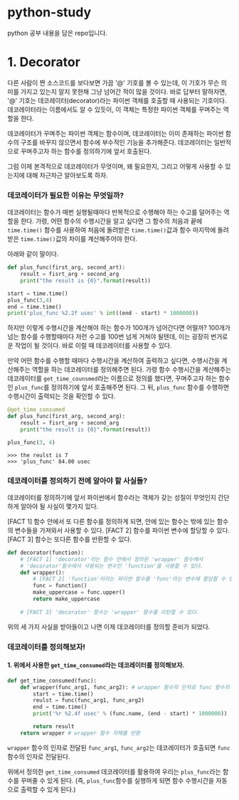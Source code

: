 # python-study
python 공부 내용을 담은 repo입니다.

# 1. Decorator

다른 사람이 짠 소스코드를 보다보면 가끔 '@' 기호를 볼 수 있는데, 이 기호가 무슨 의미를 가지고 있는지 알지 못한채 그냥 넘어간 적이 많을 것이다. 바로 답부터 말하자면, '@' 기호는 데코레이터(decorator)라는 파이썬 객체를 호출할 때 사용되는 기호이다. 데코레이터라는 이름에서도 알 수 있듯이, 이 객체는 특정한 파이썬 객체를 꾸며주는 역할을 한다.

데코레이터가 꾸며주는 파이썬 객체는 함수이며, 데코레이터는 이미 존재하는 파이썬 함수의 구조를 바꾸지 않으면서 함수에 부수적인 기능을 추가해준다. 데코레이터는 일반적으로 꾸며주고자 하는 함수를 정의하기에 앞서 호출된다.

그럼 이제 본격적으로 데코레이터가 무엇이며, 왜 필요한지, 그리고 어떻게 사용할 수 있는지에 대해 차근차근 알아보도록 하자.


### 데코레이터가 필요한 이유는 무엇일까?

데코레이터는 함수가 매번 실행될때마다 반복적으로 수행해야 하는 수고를 덜어주는 역할을 한다.
가령, 어떤 함수의 수행시간을 알고 싶다면 그 함수의 처음과 끝에 `time.time()` 함수를 사용하여 처음에 돌려받은 `time.time()`값과 함수 마지막에 돌려받은 `time.time()`값의 차이를 계산해주어야 한다. 

아래와 같이 말이다.
```python
def plus_func(first_arg, second_art):
    result = fisrt_arg + second_arg
    print("the result is {0}".format(result))

start = time.time()
plus_func(3,4)
end = time.time()
print('plus_func %2.2f usec' % int((end - start) * 1000000))
```

하지만 이렇게 수행시간을 계산해야 하는 함수가 100개가 넘어간다면 어떨까? 100개가 넘는 함수를 수행할때마다 저런 수고를 100번 넘게 거쳐야 될텐데, 이는 굉장히 번거로운 작업이 될 것이다. 바로 이럴 때 데코레이터를 사용할 수 있다.

만약 어떤 함수를 수행할 때마다 수행시간을 계산하여 출력하고 싶다면, 수행시간을 계산해주는 역할을 하는 데코레이터를 정의해주면 된다. 가령 함수 수행시간을 계산해주는 데코레이터를 `get_time_counsmed`라는 이름으로 정의를 했다면, 꾸며주고자 하는 함수인 `plus_func`를 정의하기에 앞서 호출해주면 된다.
그 뒤, `plus_func` 함수를 수행하면 수행시간이 출력되는 것을 확인할 수 있다.

```python
@get_time_consumed
def plus_func(first_arg, second_arg):
    result = fisrt_arg + second_arg
    print("the result is {0}".format(result))

plus_func(3, 4)
```
```
>>> the reulst is 7
>>> 'plus_func' 84.00 usec
```

### 데코레이터를 정의하기 전에 알아야 할 사실들?

데코레이터를 정의하기에 앞서 파이썬에서 함수라는 객체가 갖는 성질이 무엇인지 간단하게 알아야 될 사실이 몇가지 있다.

[FACT 1] 함수 안에서 또 다른 함수를 정의하게 되면, 안에 있는 함수는 밖에 있는 함수의 변수들을 가져와서 사용할 수 있다.
[FACT 2] 함수를 파이썬 변수에 할당할 수 있다.
[FACT 3] 함수는 또다른 함수를 반환할 수 있다.

```python
def decorator(function):
    # [FACT 1] 'decorator'라는 함수 안에서 정의된 'wrapper' 함수에서
    # 'decorator'함수에서 사용되는 변수인 'function'을 사용할 수 있다.
    def wrapper():
        # [FACT 2] 'function'이라는 파이썬 함수를 'func'라는 변수에 할당할 수 있다.
        func = function()
        make_uppercase = func.upper()
        return make_uppercase
    
    # [FACT 3] 'decorator' 함수는 'wrapper' 함수를 리턴할 수 있다.
```

위의 세 가지 사실을 받아들이고 나면 이제 데코레이터를 정의할 준비가 되었다.

### 데코레이터를 정의해보자!
#### 1. 위에서 사용한 `get_time_consumed`라는 데코레이터를 정의해보자.

```python
def get_time_consumed(func):
    def wrapper(func_arg1, func_arg2): # wrapper 함수의 인자로 func 함수의 인자를 전달
        start = time.time()
        reulst = func(func_arg1, func_arg2)
        end = time.time()
        print('%r %2.4f usec' % (func.name, (end - start) * 1000000))

        return result
    return wrapper # wrapper 함수 자체를 반환
```

`wrapper` 함수의 인자로 전달된 `func_arg1`, `func_arg2`는 데코레이터가 호출되면 `func` 함수의 인자로 전달된다.

위에서 정의한 `get_time_consumed` 데코레이터를 활용하여 우리는 `plus_func`라는 함수를 꾸며줄 수 있게 된다. (즉, `plus_func`함수를 실행하게 되면 함수 수행시간을 자동으로 출력할 수 있게 된다.)

```python
```